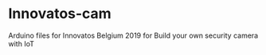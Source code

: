 # Innovatos-cam
Arduino files for Innovatos Belgium 2019 for Build your own security camera with IoT
